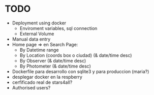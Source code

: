 # TODO

* Deployment using docker
	- Enviroment variables, sql connection
	- External Volume
* Manual data entry
* Home page => en Search Page:
	- By Datetime range
	- By Location (coords box o ciudad) (& date/time desc)
	- By Observer (& date/time desc)
	- By Photometer (& date/time desc)
* Dockerfile para desarrollo con sqlite3 y para produccion (maria?)
* desplegar docker en la respberry
* cerfificado real de stars4all?
* Authorised users?